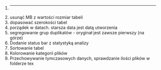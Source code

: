 1. - - -
2. usunąć MB z wartości rozmiar tabeli
3. dopasować szerokości tabel
4. porządek w datach. starsza data jest datą utworzenia
5. segregowanie grup duplikatów - oryginał jest zawsze pierwszy (na górze)
6. Dodanie status bar z statystyką analizy
7. Sortowanie tabel
8. Kolorowanie kategorii plików
9. Przechowywanie tymczasowych danych, sprawdzanie ilości plików w folderze tex
